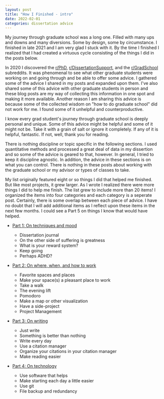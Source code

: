 ```yaml
---
layout: post
title: "How I Finished - intro"
date: 2022-02-01
categories: dissertation advice
---
```


My journey through graduate school was a long one. Filled with many ups and downs and many diversions. Some by design, some by circumstance. I finished in late 2021 and I am very glad I stuck with it. By the time I finished I realized that I had created a virtuous cycle consisting of the things I did in the posts below. 

In 2020 I discovered the [r/PhD](https://www.reddit.com/r/PhD/), [r/DissertationSupport](https://www.reddit.com/r/PhD/), and the [r/GradSchool](https://www.reddit.com/r/PhD/) subreddits. It was phenomenal to see what other graduate students were working on and going through and be able to offer some advice. I gathered some of the advice I shared in my posts and expanded upon them. I've also shared some of this advice with other graduate students in person and these blog posts are my way of collecting this information in one spot and making it more available. Another reason I am sharing this advice is because some of the collected wisdom on "how to do graduate school" did not work for me. I found some of it unhelpful and counterproductive.

I know every grad student's journey through graduate school is deeply personal and unique. Some of this advice might be helpful and some of it might not be. Take it with a grain of salt or ignore it completely. If any of it is helpful, fantastic. If not, well, thank you for reading.

There is nothing discipline or topic specific in the following sections. I used quantitative methods and processed a great deal of data in my dissertion and so some of the advice is geared to that, however. In general, I tried to keep it discipline agnostic. In addition, the advice in these sections is on what you can control. There is nothing in these posts about working with the graduate school or my advisor or types of classes to take. 

My list originally featured eight or so things I did that helped me finished. But like most projects, it grew larger. As I wrote I realized there were more things I did to help me finish. The list grew to include more than 20 items! I organized the items into four categories and each category is a seperate post. Certainly, there is some overlap between each piece of advice. I have no doubt that I will add additional items as I reflect upon these items in the next few months. I could see a Part 5 on things I know that would have helped. 

- [Part 1: On techniques and mood](/blog/2022/02/01/how-i-finished_part_1)
    - Dissertation journal
    - On the other side of suffering is greatness
    - What is your reward system?
    - Keep going
    - Perhaps ADHD?

- [Part 2: On where, when, and how to work](/blog/2022/02/01/how-i-finished_part_2)
    - Favorite spaces and places
    - Make your space(s) a pleasant place to work
    - Take a walk
    - The evening lift
    - Pomodoro
    - Make a map or other visualization
    - Have a side-project
    - Project Management

- [Part 3: On writing](/blog/2022/02/01/how-i-finished_part_3)
    - Just write
    - Something is better than nothing
    - Write every day
    - Use a citation manager
    - Organize your citations in your citation manager
    - Make reading easier

- [Part 4: On technology](/blog/2022/02/01/how-i-finished_part_4)
    - Use software that helps
    - Make starting each day a little easier
    - Use git
    - File backup and redundancy